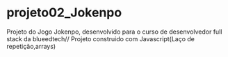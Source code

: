 # projeto02_Jokenpo
 Projeto do Jogo Jokenpo, desenvolvido para o curso de desenvolvedor full stack da blueedtech// Projeto construido com Javascript(Laço de repetição,arrays)
